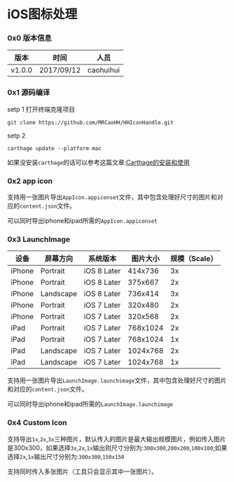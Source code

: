 # iOS图标处理
### 0x0 版本信息

|版本|时间|人员|
|---|---|---|
|v1.0.0|2017/09/12|caohuihui|

### 0x1 源码编译
setp 1
打开终端克隆项目

```
git clone https://github.com/MRCaoHH/HHIconHandle.git
```

setp 2

```
carthage update --platform mac
```

如果没安装`carthage`的话可以参考这篇文章:[Carthage的安装和使用](http://www.jianshu.com/p/a734be794019)


### 0x2 app icon
支持用一张图片导出`AppIcon.appiconset`文件，其中包含处理好尺寸的图片和对应的`content.json`文件。

可以同时导出iphone和ipad所需的`AppIcon.appiconset`

### 0x3 LaunchImage

|设备|屏幕方向|系统版本|图片大小|规模（Scale）|
|---|---|---|---|---|
|iPhone|Portrait|iOS 8 Later|414x736|3x|
|iPhone|Portrait|iOS 8 Later|375x667|2x|
|iPhone|Landscape|iOS 8 Later|736x414|3x|
|iPhone|Portrait|iOS 7 Later|320x480|2x|
|iPhone|Portrait|iOS 7 Later|320x568|2x|
|iPad|Portrait|iOS 7 Later|768x1024|2x|
|iPad|Portrait|iOS 7 Later|768x1024|1x|
|iPad|Landscape|iOS 7 Later|1024x768|2x|
|iPad|Landscape|iOS 7 Later|1024x768|1x|


支持用一张图片导出`LaunchImage.launchimage`文件，其中包含处理好尺寸的图片和对应的`content.json`文件。

可以同时导出iphone和ipad所需的`LaunchImage.launchimage`

### 0x4 Custom Icon

支持导出`1x`,`2x`,`3x`三种图片，默认传入的图片是最大输出规模图片，例如传入图片是300x300，如果选择`3x`,`2x`,`1x`输出则尺寸分别为:`300x300`,`200x200`,`100x100`;如果选择`2x`,`1x`输出尺寸分别为:`300x300`,`150x150`

支持同时传入多张图片（工具只会显示其中一张图片）。

